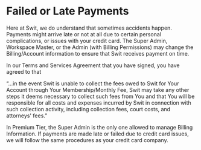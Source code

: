 # Failed or Late Payments

 Here at Swit, we do understand that sometimes accidents happen. Payments might arrive late or not at all due to certain personal complications, or issues with your credit card. The Super Admin, Workspace Master, or the Admin (with Billing Permissions) may change the Billing/Account information to ensure that Swit receives payment on time.

   
In our Terms and Services Agreement that you have signed, you have agreed to that

   
“...in the event Swit is unable to collect the fees owed to Swit for Your Account through Your Membership/Monthly Fee, Swit may take any other steps it deems necessary to collect such fees from You and that You will be responsible for all costs and expenses incurred by Swit in connection with such collection activity, including collection fees, court costs, and attorneys' fees.”

 In Premium Tier, the Super Admin is the only one allowed to manage Billing Information. If payments are made late or failed due to credit card issues, we will follow the same procedures as your credit card company.

 